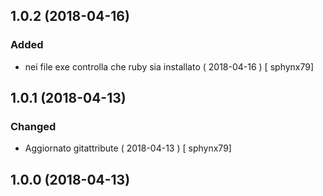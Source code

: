 ## 1.0.2 (2018-04-16)
### Added
-  nei file exe controlla che ruby sia installato  ( 2018-04-16 ) [ sphynx79]



## 1.0.1 (2018-04-13)
### Changed
-  Aggiornato gitattribute  ( 2018-04-13 ) [ sphynx79]



## 1.0.0 (2018-04-13)







